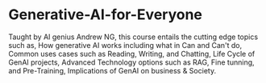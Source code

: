 # Generative-AI-for-Everyone
Taught by AI genius Andrew NG, this course entails the cutting edge topics such as, How generative AI works including what in Can and Can't do, Common uses cases such as Reading, Writing, and Chatting, Life Cycle of GenAI projects, Advanced Technology options such as RAG, Fine tunning, and Pre-Training, Implications of GenAI on business &amp; Society.
